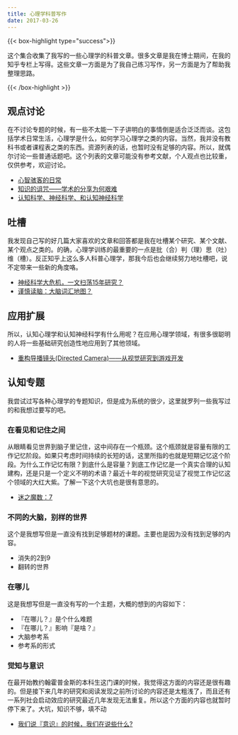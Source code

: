 ```yaml
---
title: 心理学科普写作
date: 2017-03-26
---
```


{{< box-highlight type="success">}}

这个集合收集了我写的一些心理学的科普文章。很多文章是我在博士期间，在我的知乎专栏上写得。这些文章一方面是为了我自己练习写作，另一方面是为了帮助我整理思路。

{{< /box-highlight >}}

## 观点讨论

在不讨论专题的时候，有一些不太能一下子讲明白的事情倒是适合泛泛而谈。这包括学术日常生活，心理学是什么，如何学习心理学之类的内容。当然，我并没有教科书或者课程表之类的东西。资源列表的话，也暂时没有足够的内容。所以，就偶尔讨论一些普通话题吧。这个列表的文章可能没有参考文献，个人观点也比较重，仅供参考，欢迎讨论。

- [心智骇客的日常](https://zhuanlan.zhihu.com/p/25722412)
- [知识的诅咒——学术的分享为何艰难](https://zhuanlan.zhihu.com/p/20396676)
- [认知科学、神经科学、和认知神经科学](https://zhuanlan.zhihu.com/p/20727283)

## 吐槽

我发现自己写的好几篇大家喜欢的文章和回答都是我在吐槽某个研究、某个文献、某个观点之类的。的确，心理学训练的最重要的一点是批（合）判（理）思（吐）维（槽）。反正知乎上这么多人科普心理学，那我今后也会继续努力地吐槽吧，说不定带来一些新的角度咯。

- [神经科学大危机，一文扫荡15年研究？](https://zhuanlan.zhihu.com/p/21575150)
- [谨慎读脑：大脑词汇地图？](https://zhuanlan.zhihu.com/p/20821579)

## 应用扩展

所以，认知心理学和认知神经科学有什么用呢？在应用心理学领域，有很多很聪明的人将一些基础研究创造性地应用到了其他领域。

- [重构导播镜头(Directed Camera)——从视觉研究到游戏开发](https://zhuanlan.zhihu.com/p/22098814)

## 认知专题

我尝试过写各种心理学的专题知识，但是成为系统的很少，这里就罗列一些我写过的和我想过要写的吧。

### 在看见和记住之间

从眼睛看见世界到脑子里记住，这中间存在一个瓶颈。这个瓶颈就是容量有限的工作记忆阶段。如果只考虑时间持续的长短的话，这里所指的也就是短期记忆这个阶段。为什么工作记忆有限？到底什么是容量？到底工作记忆是一个真实合理的认知建构，还是只是一个定义不明的术语？最近十年的视觉研究见证了视觉工作记忆这个领域的大红大紫。了解一下这个大坑也是很有意思的。

- [迷之魔数：7](https://zhuanlan.zhihu.com/p/24782685)

### 不同的大脑，别样的世界

这个是我想写但是一直没有找到足够题材的课题。主要也是因为没有找到足够的内容。

- 消失的2到9
- 翻转的世界

### 在哪儿

这是我想写但是一直没有写的一个主题，大概的想到的内容如下：

- 『在哪儿？』是个什么难题
- 『在哪儿？』影响『是啥？』
- 大脑参考系
- 参考系的形式

### 觉知与意识

在最开始教约翰霍普金斯的本科生这门课的时候，我觉得这方面的内容还是很有趣的。但是接下来几年的研究和阅读发现之前所讨论的内容还是太粗浅了，而且还有一系列社会启动效应的研究最近几年发现无法重复。所以这个方面的内容也就暂时停下来了。大坑，知识不够，填不动

- [我们说『意识』的时候，我们在说些什么?](https://zhuanlan.zhihu.com/p/20287372)


